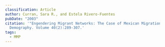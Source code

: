 ```yaml
---
classification: Article
author: Curran, Sara R., and Estela Rivero-Fuentes
pubDate: "2003"
citation: '"Engendering Migrant Networks: The Case of Mexican Migration".
  Demography. Volume 40(2):289-307.'
tags:
  - MMP
---
```

